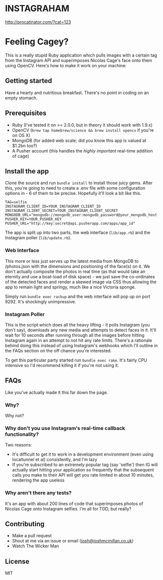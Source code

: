 # INSTAGRAHAM

http://procatinator.com/?cat=123

# Feeling Cagey?

This is a really stupid Ruby application which pulls images with a certain tag from the Instagram API and superimposes Nicolas Cage's face onto them using OpenCV. Here's how to make it work on your machine:

## Getting started

Have a hearty and nutritious breakfast. There's no point in coding on an empty stomach.

## Prerequisites

- Ruby (I've tested it on >= 2.0.0, but in theory it should work with 1.9.x)
- OpenCV (`brew tap homebrew/science && brew install opencv` if you're on OS X)
- MongoDB (for added web scale; did you know this app is valued at $1.2bn too?)
- A Pusher account (this handles the *highly important* real-time addition of cage)

## Install the app

Clone the source and run `bundle install` to install those juicy gems. After this, you're going to need to create a .env file with some configuration options in - 6 of them to be precise. Hopefully it'll look a bit like this.

    TAG=selfie
    INSTAGRAM_CLIENT_ID=YOUR_INSTAGRAM_CLIENT_ID
    INSTAGRAM_CLIENT_SECRET=YOUR_INSTAGRAM_CLIENT_SECRET
    MONGODB_URL="mongodb://mongodb_user:mongodb_password@your_mongodb_host:mongodb_port/mongodb_database"
    PUSHER_KEY=YOUR_PUSHER_KEY
    PUSHER_URL="http://key:secret@api.pusherapp.com/apps/app_id"

The app is split up into two parts, the web interface (`lib/app.rb`) and the Instagram poller (`lib/update.rb`).

### Web Interface

This more or less just serves up the latest media from MongoDB to /photos.json with the dimensions and positioning of the face(s) on it. We don't actually composite the photos in real time (as that would take an eternity and use a boat-load of disk space) - we just save the co-ordinates of the detected faces and render a skewed image via CSS thus allowing the app to remain light and springy, much like a nice Victoria sponge.

Simply run `bundle exec rackup` and the web interface will pop up on port 9292. It's shockingly unimpressive.

### Instagram Poller

This is the script which does all the heavy lifting - it polls Instagram (you don't say), downloads any new media and attempts to detect faces in it. It'll wait for 10 seconds after running through all the images before hitting Instagram again in an attempt to not hit any rate limits. There's a rationale behind doing this instead of using Instagram's webhooks which I'll outline in the FAQs section on the off chance you're interested.

To get this particular party started run `bundle exec rake`. It's fairly CPU intensive so I'd recommend killing it if you're not using it.

## FAQs

Like you've actually made it this far down the page.

### Why?

Why not?

### Why don't you use Instagram's real-time callback functionality?

Two reasons:

- It's difficult to get it to work in a development environment (even using localtunnel et al) consistently, and I'm lazy
- If you're subscribed to an extremely popular tag (say 'selfie') then IG will actually start hitting your application so frequently that the subsequent calls you make to their API will get you rate limited in about 10 minutes, rendering the app useless

### Why aren't there any tests?

It's an app with about 200 lines of code that superimposes photos of Nicolas Cage onto Instagram selfies. I'm all for TDD, but really?

## Contributing

- Make a pull request
- Shout at me via an issue or email (josh@joshmcmillan.co.uk)
- Watch The Wicker Man

## License

MIT
